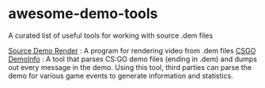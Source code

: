 # awesome-demo-tools
A curated list of useful tools for working with source .dem files


[Source Demo Render](https://github.com/crashfort/SourceDemoRender) : A program for rendering video from .dem files
[CSGO DemoInfo](https://github.com/ValveSoftware/csgo-demoinfo) :  A tool that parses CS:GO demo files (ending in .dem) and dumps out every message in the demo. Using this tool, third parties can parse the demo for various game events to generate information and statistics.

